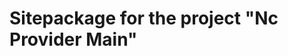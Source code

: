 Sitepackage for the project "Nc Provider Main"
==============================================================


